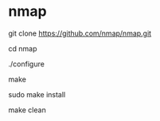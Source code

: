 # nmap


git clone https://github.com/nmap/nmap.git

 cd nmap

 ./configure

 make

 sudo make install

 make clean
